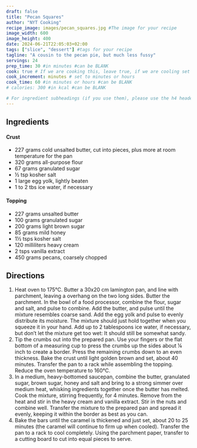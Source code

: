```yaml
---
draft: false
title: "Pecan Squares"
author: "NYT Cooking"
recipe_image: images/pecan_squares.jpg #The image for your recipe
image_width: 600
image_height: 400
date: 2024-06-21T22:05:03+02:00
tags: ["slice", "dessert"] #tags for your recipe
tagline: "A cousin to the pecan pie, but much less fussy"
servings: 24
prep_time: 30 #in minutes #can be BLANK
cook: true # If we are cooking this, leave true, if we are cooling set to false
cook_increment: minutes # set to minutes or hours
cook_time: 60 #in minutes or hours #can be BLANK
# calories: 300 #in kcal #can be BLANK

# For ingredient subheadings (if you use them), please use the h4 header.  For print view I have those elements targeted
---
```



## Ingredients

#### Crust
- 227 grams cold unsalted butter, cut into pieces, plus more at room temperature for the pan
- 320 grams all-purpose flour
- 67 grams granulated sugar
- ½ tsp kosher salt
- 1 large egg yolk, lightly beaten
- 1 to 2 tbs ice water, if necessary

#### Topping
- 227 grams unsalted butter
- 100 grams granulated sugar
- 200 grams light brown sugar
- 85 grams mild honey
- 1½ tsps kosher salt
- 120 milliliters heavy cream
- 2 tsps vanilla extract
- 450 grams pecans, coarsely chopped
	
## Directions

1. Heat oven to 175°C. Butter a 30x20 cm lamington pan, and line with parchment, leaving a overhang on the two long sides. Butter the parchment. In the bowl of a food processor, combine the flour, sugar and salt, and pulse to combine. Add the butter, and pulse until the mixture resembles coarse sand. Add the egg yolk and pulse to evenly distribute its moisture. The mixture should just hold together when you squeeze it in your hand. Add up to 2 tablespoons ice water, if necessary, but don’t let the mixture get too wet: It should still be somewhat sandy.
2. Tip the crumbs out into the prepared pan. Use your fingers or the flat bottom of a measuring cup to press the crumbs up the sides about ¼ inch to create a border. Press the remaining crumbs down to an even thickness. Bake the crust until light golden brown and set, about 40 minutes. Transfer the pan to a rack while assembling the topping. Reduce the oven temperature to 160°C.
3. In a medium, heavy-bottomed saucepan, combine the butter, granulated sugar, brown sugar, honey and salt and bring to a strong simmer over medium heat, whisking ingredients together once the butter has melted. Cook the mixture, stirring frequently, for 4 minutes. Remove from the heat and stir in the heavy cream and vanilla extract. Stir in the nuts and combine well. Transfer the mixture to the prepared pan and spread it evenly, keeping it within the border as best as you can.
4. Bake the bars until the caramel is thickened and just set, about 20 to 25 minutes (the caramel will continue to firm up when cooled). Transfer the pan to a rack to cool completely. Using the parchment paper, transfer to a cutting board to cut into equal pieces to serve.